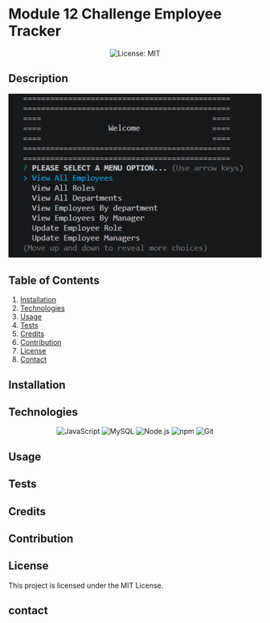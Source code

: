 # Module 12 Challenge Employee Tracker
<p align="center">
  <img src="https://img.shields.io/badge/License-MIT-blue" alt="License: MIT">
</p>

## Description



![Alt text](images/employeeTrackerSS.png)


## Table of Contents
1. [Installation](#installation)
2. [Technologies](#technologies)
3. [Usage](#usage)
4. [Tests](#tests)
5. [Credits](#credits)
6. [Contribution](#contribution)
7. [License](#license)
8. [Contact](#contact)


## Installation

## Technologies
<p align="center">
  <img src="https://img.shields.io/badge/-JavaScript-blue?logo=JavaScript&logoColor=white" alt="JavaScript">
  <img src="https://img.shields.io/badge/-MySQL-blue?logo=MySQL&logoColor=white" alt="MySQL">
  <img src="https://img.shields.io/badge/-Node.js-purple?logo=Node.js&logoColor=white" alt="Node.js">
  <img src="https://img.shields.io/badge/-npm-CB3837?logo=npm&logoColor=white" alt="npm">
  <img src="https://img.shields.io/badge/-Git-orange?logo=Git&logoColor=white" alt="Git">
</p>

## Usage



## Tests
## Credits
## Contribution
## License
This project is licensed under the MIT License.
## contact



